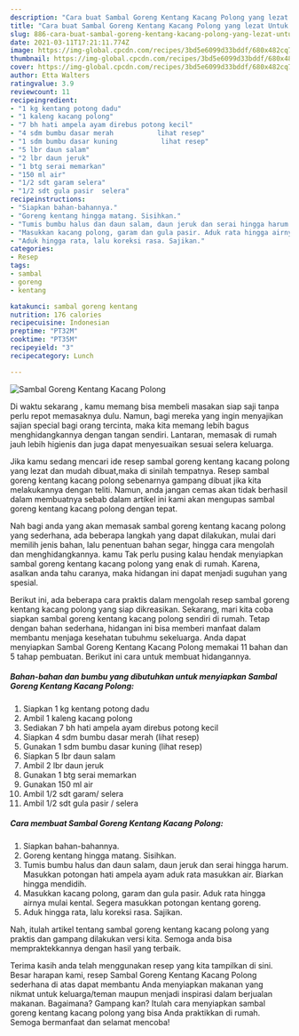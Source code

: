 ```yaml
---
description: "Cara buat Sambal Goreng Kentang Kacang Polong yang lezat Untuk Jualan"
title: "Cara buat Sambal Goreng Kentang Kacang Polong yang lezat Untuk Jualan"
slug: 886-cara-buat-sambal-goreng-kentang-kacang-polong-yang-lezat-untuk-jualan
date: 2021-03-11T17:21:11.774Z
image: https://img-global.cpcdn.com/recipes/3bd5e6099d33bddf/680x482cq70/sambal-goreng-kentang-kacang-polong-foto-resep-utama.jpg
thumbnail: https://img-global.cpcdn.com/recipes/3bd5e6099d33bddf/680x482cq70/sambal-goreng-kentang-kacang-polong-foto-resep-utama.jpg
cover: https://img-global.cpcdn.com/recipes/3bd5e6099d33bddf/680x482cq70/sambal-goreng-kentang-kacang-polong-foto-resep-utama.jpg
author: Etta Walters
ratingvalue: 3.9
reviewcount: 11
recipeingredient:
- "1 kg kentang potong dadu"
- "1 kaleng kacang polong"
- "7 bh hati ampela ayam direbus potong kecil"
- "4 sdm bumbu dasar merah           lihat resep"
- "1 sdm bumbu dasar kuning           lihat resep"
- "5 lbr daun salam"
- "2 lbr daun jeruk"
- "1 btg serai memarkan"
- "150 ml air"
- "1/2 sdt garam selera"
- "1/2 sdt gula pasir  selera"
recipeinstructions:
- "Siapkan bahan-bahannya."
- "Goreng kentang hingga matang. Sisihkan."
- "Tumis bumbu halus dan daun salam, daun jeruk dan serai hingga harum. Masukkan potongan hati ampela ayam aduk rata masukkan air. Biarkan hingga mendidih."
- "Masukkan kacang polong, garam dan gula pasir. Aduk rata hingga airnya mulai kental. Segera masukkan potongan kentang goreng."
- "Aduk hingga rata, lalu koreksi rasa. Sajikan."
categories:
- Resep
tags:
- sambal
- goreng
- kentang

katakunci: sambal goreng kentang 
nutrition: 176 calories
recipecuisine: Indonesian
preptime: "PT32M"
cooktime: "PT35M"
recipeyield: "3"
recipecategory: Lunch

---
```



![Sambal Goreng Kentang Kacang Polong](https://img-global.cpcdn.com/recipes/3bd5e6099d33bddf/680x482cq70/sambal-goreng-kentang-kacang-polong-foto-resep-utama.jpg)

Di waktu  sekarang , kamu memang bisa membeli masakan siap saji tanpa perlu repot memasaknya dulu. Namun, bagi mereka yang ingin menyajikan sajian special bagi orang tercinta, maka kita memang lebih bagus menghidangkannya dengan tangan sendiri. Lantaran, memasak di rumah jauh lebih higienis dan juga dapat menyesuaikan sesuai selera keluarga.

Jika kamu sedang mencari ide resep sambal goreng kentang kacang polong yang lezat dan mudah dibuat,maka di sinilah tempatnya. Resep sambal goreng kentang kacang polong  sebenarnya gampang dibuat jika kita melakukannya dengan teliti. Namun, anda jangan cemas akan tidak berhasil dalam membuatnya 
sebab dalam artikel ini kami akan mengupas sambal goreng kentang kacang polong dengan tepat.  



Nah bagi anda yang akan memasak sambal goreng kentang kacang polong yang sederhana, ada beberapa langkah yang dapat dilakukan, mulai dari memilih jenis bahan, lalu penentuan bahan segar, hingga cara mengolah dan menghidangkannya. kamu Tak perlu pusing kalau hendak menyiapkan sambal goreng kentang kacang polong yang enak di rumah. Karena, asalkan anda  tahu caranya, maka hidangan ini dapat menjadi suguhan yang spesial.

Berikut ini, ada beberapa cara praktis  dalam mengolah resep sambal goreng kentang kacang polong yang siap dikreasikan. Sekarang, mari kita coba siapkan sambal goreng kentang kacang polong sendiri di rumah. Tetap dengan bahan sederhana, hidangan ini bisa memberi manfaat dalam membantu menjaga kesehatan tubuhmu sekeluarga. Anda dapat menyiapkan Sambal Goreng Kentang Kacang Polong memakai 11 bahan dan 5 tahap pembuatan. Berikut ini cara untuk membuat hidangannya.

<!--inarticleads1-->

##### Bahan-bahan dan bumbu yang dibutuhkan untuk menyiapkan Sambal Goreng Kentang Kacang Polong:

1. Siapkan 1 kg kentang potong dadu
1. Ambil 1 kaleng kacang polong
1. Sediakan 7 bh hati ampela ayam direbus potong kecil
1. Siapkan 4 sdm bumbu dasar merah           (lihat resep)
1. Gunakan 1 sdm bumbu dasar kuning           (lihat resep)
1. Siapkan 5 lbr daun salam
1. Ambil 2 lbr daun jeruk
1. Gunakan 1 btg serai memarkan
1. Gunakan 150 ml air
1. Ambil 1/2 sdt garam/ selera
1. Ambil 1/2 sdt gula pasir / selera




<!--inarticleads2-->

##### Cara membuat Sambal Goreng Kentang Kacang Polong:

1. Siapkan bahan-bahannya.
1. Goreng kentang hingga matang. Sisihkan.
1. Tumis bumbu halus dan daun salam, daun jeruk dan serai hingga harum. Masukkan potongan hati ampela ayam aduk rata masukkan air. Biarkan hingga mendidih.
1. Masukkan kacang polong, garam dan gula pasir. Aduk rata hingga airnya mulai kental. Segera masukkan potongan kentang goreng.
1. Aduk hingga rata, lalu koreksi rasa. Sajikan.




Nah, itulah artikel tentang  sambal goreng kentang kacang polong  yang praktis dan gampang dilakukan versi kita. Semoga anda bisa mempraktekkannya dengan hasil yang terbaik. 

Terima kasih anda telah menggunakan resep yang kita tampilkan di sini. Besar harapan kami, resep  Sambal Goreng Kentang Kacang Polong sederhana di atas dapat membantu Anda menyiapkan makanan yang nikmat untuk keluarga/teman maupun menjadi inspirasi dalam berjualan makanan. Bagaimana? Gampang kan? Itulah cara menyiapkan sambal goreng kentang kacang polong yang bisa Anda praktikkan di rumah. Semoga bermanfaat dan selamat mencoba!

